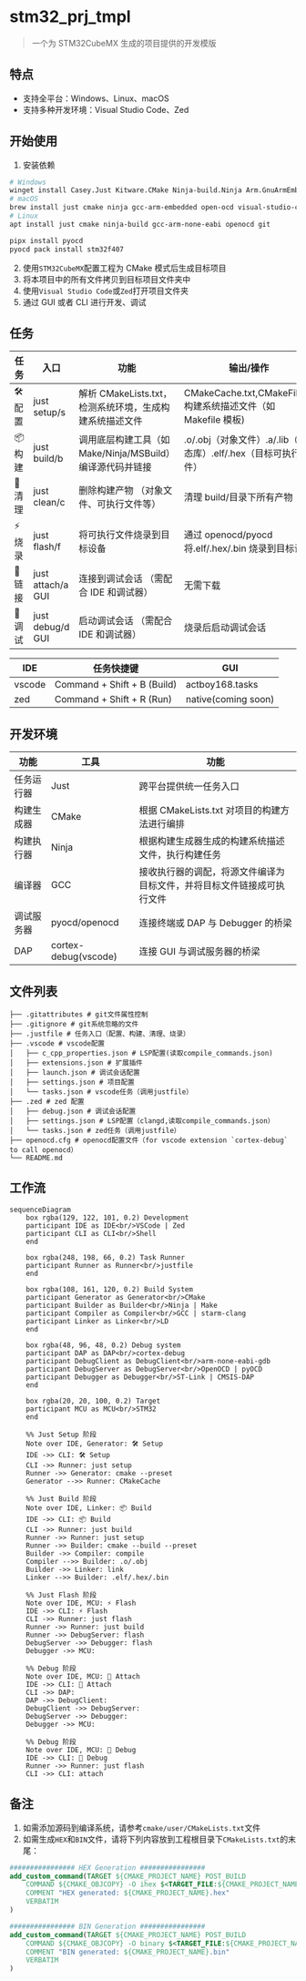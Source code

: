 # stm32_prj_tmpl

> 一个为 STM32CubeMX 生成的项目提供的开发模版

## 特点

- 支持全平台：Windows、Linux、macOS
- 支持多种开发环境：Visual Studio Code、Zed

## 开始使用

1. 安装依赖

```sh
# Windows
winget install Casey.Just Kitware.CMake Ninja-build.Ninja Arm.GnuArmEmbeddedToolchain Microsoft.VisualStudioCode Git.Git
# macOS
brew install just cmake ninja gcc-arm-embedded open-ocd visual-studio-code git
# Linux
apt install just cmake ninja-build gcc-arm-none-eabi openocd git
```

```sh
pipx install pyocd
pyocd pack install stm32f407
```

2. 使用`STM32CubeMX`配置工程为 CMake 模式后生成目标项目
3. 将本项目中的所有文件拷贝到目标项目文件夹中
4. 使用`Visual Studio Code`或`Zed`打开项目文件夹
5. 通过 GUI 或者 CLI 进行开发、调试

## 任务

| 任务     | 入口              | 功能                                                          | 输出/操作                                                       |
| -------- | ----------------- | ------------------------------------------------------------- | --------------------------------------------------------------- |
| 🛠️ 配置  | just setup/s      | 解析 CMakeLists.txt，检测系统环境，生成构建系统描述文件       | CMakeCache.txt,CMakeFiles/,构建系统描述文件（如 Makefile 模板)  |
| 📦 构建  | just build/b      | 调用底层构建工具（如 Make/Ninja/MSBuild）​ 编译源代码并链接 ​ | .o/.obj（对象文件）.a/.lib（静态库）.elf/.hex（目标可执行文件） |
| 🧹 清理  | just clean/c      | 删除构建产物 ​（对象文件、可执行文件等）                      | 清理 build/目录下所有产物                                       |
| ⚡️ 烧录 | just flash/f      | 将可执行文件烧录到目标设备                                    | 通过 openocd/pyocd 将.elf/.hex/.bin 烧录到目标设备              |
| 🔗 链接  | just attach/a GUI | 连接到调试会话 ​（需配合 IDE 和调试器）                       | 无需下载                                                        |
| 🐞 调试  | just debug/d GUI  | 启动调试会话 ​（需配合 IDE 和调试器）                         | 烧录后启动调试会话                                              |

| IDE    | 任务快捷键                  | GUI                 |
| ------ | --------------------------- | ------------------- |
| vscode | Command + Shift + B (Build) | actboy168.tasks     |
| zed    | Command + Shift + R (Run)   | native(coming soon) |

## 开发环境

| 功能       | 工具                 | 功能                                                                   |
| ---------- | -------------------- | ---------------------------------------------------------------------- |
| 任务运行器 | Just                 | 跨平台提供统一任务入口                                                 |
| 构建生成器 | CMake                | 根据 CMakeLists.txt 对项目的构建方法进行编排                           |
| 构建执行器 | Ninja                | 根据构建生成器生成的构建系统描述文件，执行构建任务                     |
| 编译器     | GCC                  | 接收执行器的调配，将源文件编译为目标文件，并将目标文件链接成可执行文件 |
| 调试服务器 | pyocd/openocd        | 连接终端或 DAP 与 Debugger 的桥梁                                      |
| DAP        | cortex-debug(vscode) | 连接 GUI 与调试服务器的桥梁                                            |

## 文件列表

```
├── .gitattributes # git文件属性控制
├── .gitignore # git系统忽略的文件
├── .justfile # 任务入口（配置、构建、清理、烧录）
├── .vscode # vscode配置
│   ├── c_cpp_properties.json # LSP配置(读取compile_commands.json)
│   ├── extensions.json # 扩展插件
│   ├── launch.json # 调试会话配置
│   ├── settings.json # 项目配置
│   └── tasks.json # vscode任务（调用justfile）
├── .zed # zed 配置
│   ├── debug.json # 调试会话配置
│   ├── settings.json # LSP配置（clangd,读取compile_commands.json）
│   └── tasks.json # zed任务（调用justfile）
├── openocd.cfg # openocd配置文件（for vscode extension `cortex-debug` to call openocd）
└── README.md
```

## 工作流

```mermaid
sequenceDiagram
    box rgba(129, 122, 101, 0.2) Development
    participant IDE as IDE<br/>VSCode | Zed
    participant CLI as CLI<br/>Shell
    end

    box rgba(248, 198, 66, 0.2) Task Runner
    participant Runner as Runner<br/>justfile
    end

    box rgba(108, 161, 120, 0.2) Build System
    participant Generator as Generator<br/>CMake
    participant Builder as Builder<br/>Ninja | Make
    participant Compiler as Compiler<br/>GCC | starm-clang
    participant Linker as Linker<br/>LD
    end

    box rgba(48, 96, 48, 0.2) Debug system
    participant DAP as DAP<br/>cortex-debug
    participant DebugClient as DebugClient<br/>arm-none-eabi-gdb
    participant DebugServer as DebugServer<br/>OpenOCD | pyOCD
    participant Debugger as Debugger<br/>ST-Link | CMSIS-DAP
    end

    box rgba(20, 20, 100, 0.2) Target
    participant MCU as MCU<br/>STM32
    end

    %% Just Setup 阶段
    Note over IDE, Generator: 🛠️ Setup
    IDE ->> CLI: 🛠️ Setup
    CLI ->> Runner: just setup
    Runner ->> Generator: cmake --preset
    Generator -->> Runner: CMakeCache

    %% Just Build 阶段
    Note over IDE, Linker: 📦 Build
    IDE ->> CLI: 📦 Build
    CLI ->> Runner: just build
    Runner ->> Runner: just setup
    Runner ->> Builder: cmake --build --preset
    Builder ->> Compiler: compile
    Compiler -->> Builder: .o/.obj
    Builder ->> Linker: link
    Linker -->> Builder: .elf/.hex/.bin

    %% Just Flash 阶段
    Note over IDE, MCU: ⚡️ Flash
    IDE ->> CLI: ⚡️ Flash
    CLI ->> Runner: just flash
    Runner ->> Runner: just build
    Runner ->> DebugServer: flash
    DebugServer ->> Debugger: flash
    Debugger ->> MCU:

    %% Debug 阶段
    Note over IDE, MCU: 🔗 Attach
    IDE ->> CLI: 🔗 Attach
    CLI ->> DAP:
    DAP ->> DebugClient:
    DebugClient ->> DebugServer:
    DebugServer ->> Debugger:
    Debugger ->> MCU:

    %% Debug 阶段
    Note over IDE, MCU: 🐞 Debug
    IDE ->> CLI: 🐞 Debug
    Runner ->> Runner: just flash
    CLI ->> CLI: attach
```

## 备注

1. 如需添加源码到编译系统，请参考`cmake/user/CMakeLists.txt`文件
2. 如需生成`HEX`和`BIN`文件，请将下列内容放到工程根目录下`CMakeLists.txt`的末尾：

```cmake
################ HEX Generation ################
add_custom_command(TARGET ${CMAKE_PROJECT_NAME} POST_BUILD
    COMMAND ${CMAKE_OBJCOPY} -O ihex $<TARGET_FILE:${CMAKE_PROJECT_NAME}> ${CMAKE_PROJECT_NAME}.hex
    COMMENT "HEX generated: ${CMAKE_PROJECT_NAME}.hex"
    VERBATIM
)

################ BIN Generation ################
add_custom_command(TARGET ${CMAKE_PROJECT_NAME} POST_BUILD
    COMMAND ${CMAKE_OBJCOPY} -O binary $<TARGET_FILE:${CMAKE_PROJECT_NAME}> ${CMAKE_PROJECT_NAME}.bin
    COMMENT "BIN generated: ${CMAKE_PROJECT_NAME}.bin"
    VERBATIM
)
```
